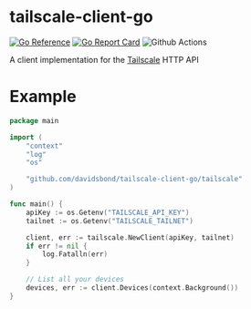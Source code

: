 # tailscale-client-go

[![Go Reference](https://pkg.go.dev/badge/github.com/davidsbond/tailscale-client-go.svg)](https://pkg.go.dev/github.com/davidsbond/tailscale-client-go)
[![Go Report Card](https://goreportcard.com/badge/github.com/davidsbond/tailscale-client-go)](https://goreportcard.com/report/github.com/davidsbond/tailscale-client-go)
![Github Actions](https://github.com/davidsbond/tailscale-client-go/actions/workflows/ci.yml/badge.svg?branch=master)


A client implementation for the [Tailscale](https://tailscale.com) HTTP API

# Example

```go
package main

import (
	"context"
	"log"
	"os"

	"github.com/davidsbond/tailscale-client-go/tailscale"
)

func main() {
	apiKey := os.Getenv("TAILSCALE_API_KEY")
	tailnet := os.Getenv("TAILSCALE_TAILNET")

	client, err := tailscale.NewClient(apiKey, tailnet)
	if err != nil {
		log.Fatalln(err)
	}

	// List all your devices
	devices, err := client.Devices(context.Background())
}
```
